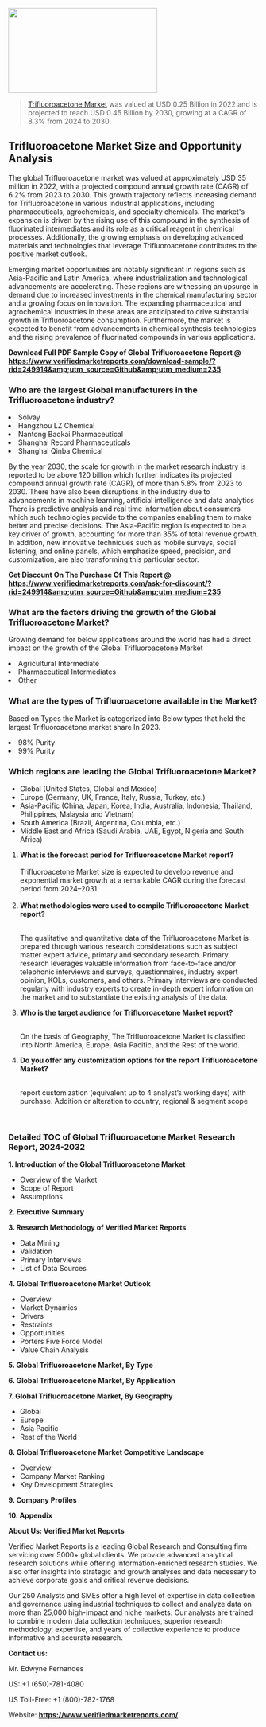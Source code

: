 <img src="https://ffe5etoiles.com/wp-content/uploads/2024/12/MST1-300x171.png" alt="" width="300" height="171" class="alignnone size-medium wp-image-20088" /><blockquote><p><p><a href="https://www.verifiedmarketreports.com/download-sample/?rid=249914&utm_source=Github&utm_medium=235" target="_blank">Trifluoroacetone Market</a> was valued at USD 0.25 Billion in 2022 and is projected to reach USD 0.45 Billion by 2030, growing at a CAGR of 8.3% from 2024 to 2030.</p></blockquote><p><h2>Trifluoroacetone Market Size and Opportunity Analysis</h2> <p>The global Trifluoroacetone market was valued at approximately USD 35 million in 2022, with a projected compound annual growth rate (CAGR) of 6.2% from 2023 to 2030. This growth trajectory reflects increasing demand for Trifluoroacetone in various industrial applications, including pharmaceuticals, agrochemicals, and specialty chemicals. The market's expansion is driven by the rising use of this compound in the synthesis of fluorinated intermediates and its role as a critical reagent in chemical processes. Additionally, the growing emphasis on developing advanced materials and technologies that leverage Trifluoroacetone contributes to the positive market outlook.</p> <p>Emerging market opportunities are notably significant in regions such as Asia-Pacific and Latin America, where industrialization and technological advancements are accelerating. These regions are witnessing an upsurge in demand due to increased investments in the chemical manufacturing sector and a growing focus on innovation. The expanding pharmaceutical and agrochemical industries in these areas are anticipated to drive substantial growth in Trifluoroacetone consumption. Furthermore, the market is expected to benefit from advancements in chemical synthesis technologies and the rising prevalence of fluorinated compounds in various applications.</p> </p><p class=""><strong>Download Full PDF Sample Copy of Global Trifluoroacetone Report @ <a href="https://www.verifiedmarketreports.com/download-sample/?rid=249914&amp;utm_source=Github&amp;utm_medium=235" target="_blank">https://www.verifiedmarketreports.com/download-sample/?rid=249914&amp;utm_source=Github&amp;utm_medium=235</a></strong></p><h3 id="" class="">Who are the largest Global manufacturers in the Trifluoroacetone industry?</h3><p><li>Solvay</li><li> Hangzhou LZ Chemical</li><li> Nantong Baokai Pharmaceutical</li><li> Shanghai Record Pharmaceuticals</li><li> Shanghai Qinba Chemical</li></p><div class=""><div class="" dir="" data-message-author-role="" data-message-id="" data-message-model-slug=""><div class=""><div class=""><div class=""><div class="" dir="" data-message-author-role="" data-message-id="" data-message-model-slug=""><div class=""><div class=""><p>By the year 2030, the scale for growth in the market research industry is reported to be above 120 billion which further indicates its projected compound annual growth rate (CAGR), of more than 5.8% from 2023 to 2030. There have also been disruptions in the industry due to advancements in machine learning, artificial intelligence and data analytics There is predictive analysis and real time information about consumers which such technologies provide to the companies enabling them to make better and precise decisions. The Asia-Pacific region is expected to be a key driver of growth, accounting for more than 35% of total revenue growth. In addition, new innovative techniques such as mobile surveys, social listening, and online panels, which emphasize speed, precision, and customization, are also transforming this particular sector.</p><p><strong>Get Discount On The Purchase Of This Report @&nbsp; <a href="https://www.verifiedmarketreports.com/ask-for-discount/?rid=249914&amp;utm_source=Github&amp;utm_medium=235" target="_blank">https://www.verifiedmarketreports.com/ask-for-discount/?rid=249914&amp;utm_source=Github&amp;utm_medium=235</a></strong></p></div></div></div></div></div></div></div></div><h3 id="" class="">What are the factors driving the growth of the Global Trifluoroacetone Market?</h3><p id="" class="">Growing demand for below applications around the world has had a direct impact on the growth of the Global Trifluoroacetone Market</p><p id="" class=""><li>Agricultural Intermediate</li><li> Pharmaceutical Intermediates</li><li> Other</li></p><h3 id="" class="">What are the types of Trifluoroacetone available in the Market?</h3><p id="" class="">Based on Types the Market is categorized into Below types that held the largest Trifluoroacetone market share In 2023.</p><p id="" class=""><li>98% Purity</li><li> 99% Purity</li></p><h3 id="" class="">Which regions are leading the Global Trifluoroacetone Market?</h3><ul><li>Global (United States, Global and Mexico)</li><li>Europe (Germany, UK, France, Italy, Russia, Turkey, etc.)</li><li>Asia-Pacific (China, Japan, Korea, India, Australia, Indonesia, Thailand, Philippines, Malaysia and Vietnam)</li><li>South America (Brazil, Argentina, Columbia, etc.)</li><li>Middle East and Africa (Saudi Arabia, UAE, Egypt, Nigeria and South Africa)</li></ul><p><ol><li><strong>What is the forecast period for Trifluoroacetone Market report?<br /></strong><br /><span data-sheets-root="1" data-sheets-value="{&quot;1&quot;:2,&quot;2&quot;:&quot;XXXX size is expected to develop revenue and exponential market growth at a remarkable CAGR during the forecast period from 2024&ndash;2030.&quot;}" data-sheets-userformat="{&quot;2&quot;:12674,&quot;4&quot;:{&quot;1&quot;:2,&quot;2&quot;:16776960},&quot;10&quot;:2,&quot;11&quot;:0,&quot;15&quot;:&quot;Arial&quot;,&quot;16&quot;:12}">Trifluoroacetone Market size is expected to develop revenue and exponential market growth at a remarkable CAGR during the forecast period from 2024&ndash;2031.</span><br /><br /></li><li><strong>What methodologies were used to compile Trifluoroacetone Market report?<br /><br /></strong><p>The qualitative and quantitative data of the&nbsp;Trifluoroacetone Market is prepared through various research considerations such as subject matter expert advice, primary and secondary research. Primary research leverages valuable information from face-to-face and/or telephonic interviews and surveys, questionnaires, industry expert opinion, KOLs, customers, and others. Primary interviews are conducted regularly with industry experts to create in-depth expert information on the market and to substantiate the existing analysis of the data.&nbsp;</p></li><li><strong>Who is the target audience for Trifluoroacetone Market report?<br /><br /></strong><p>On the basis of Geography, The&nbsp;Trifluoroacetone Market is classified into North America, Europe, Asia Pacific, and the Rest of the world.</p></li><li><strong>Do you offer any customization options for the report Trifluoroacetone Market?<br /><br /></strong><p>report customization (equivalent up to 4 analyst&rsquo;s working days) with purchase. Addition or alteration to country, regional &amp; segment scope</p><p>&nbsp;</p></li></ol></p><h3 id="" class="">Detailed TOC of Global Trifluoroacetone Market Research Report, 2024-2032</h3><p id="" class=""><strong>1. Introduction of the Global Trifluoroacetone Market</strong></p><ul><li>Overview of the Market</li><li>Scope of Report</li><li>Assumptions</li></ul><p id="" class=""><strong>2. Executive Summary</strong></p><p id="" class=""><strong>3. Research Methodology of&nbsp;Verified Market Reports</strong></p><ul><li>Data Mining</li><li>Validation</li><li>Primary Interviews</li><li>List of Data Sources</li></ul><p id="" class=""><strong>4. Global Trifluoroacetone Market Outlook</strong></p><ul><li>Overview</li><li>Market Dynamics</li><li>Drivers</li><li>Restraints</li><li>Opportunities</li><li>Porters Five Force Model</li><li>Value Chain Analysis</li></ul><p id="" class=""><strong>5. Global Trifluoroacetone Market, By&nbsp;Type</strong></p><p id="" class=""><strong>6. Global Trifluoroacetone Market, By Application</strong></p><p id="" class=""><strong>7. Global Trifluoroacetone Market, By Geography</strong></p><ul><li>Global</li><li>Europe</li><li>Asia Pacific</li><li>Rest of the World</li></ul><p id="" class=""><strong>8. Global Trifluoroacetone Market Competitive Landscape</strong></p><ul><li>Overview</li><li>Company Market Ranking</li><li>Key Development Strategies</li></ul><p id="" class=""><strong>9. Company Profiles</strong></p><p id="" class=""><strong>10. Appendix</strong></p><p id="" class=""><strong>About Us: Verified Market Reports</strong></p><p id="" class="">Verified Market Reports is a leading Global Research and Consulting firm servicing over 5000+ global clients. We provide advanced analytical research solutions while offering information-enriched research studies. We also offer insights into strategic and growth analyses and data necessary to achieve corporate goals and critical revenue decisions.</p><p id="" class="">Our 250 Analysts and SMEs offer a high level of expertise in data collection and governance using industrial techniques to collect and analyze data on more than 25,000 high-impact and niche markets. Our analysts are trained to combine modern data collection techniques, superior research methodology, expertise, and years of collective experience to produce informative and accurate research.</p><p id="" class=""><strong>Contact us:</strong></p><p id="" class="">Mr. Edwyne Fernandes</p><p id="" class="">US: +1 (650)-781-4080</p><p id="" class="">US Toll-Free: +1 (800)-782-1768</p><p id="" class="">Website: <a target="" data-test-app-aware-link=""><strong>https://www.verifiedmarketreports.com/</strong></a></p>
